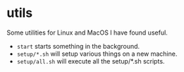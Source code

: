 # utils

Some utilities for Linux and MacOS I have found useful.

* ```start``` starts something in the background.
* ```setup/*.sh``` will setup various things on a new machine.
* ```setup/all.sh``` will execute all the setup/*.sh scripts.
